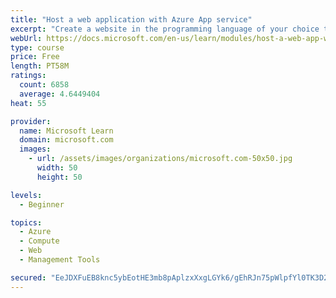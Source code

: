 ```yaml
---
title: "Host a web application with Azure App service"
excerpt: "Create a website in the programming language of your choice through the hosted web app platform in Azure App Service."
webUrl: https://docs.microsoft.com/en-us/learn/modules/host-a-web-app-with-azure-app-service/
type: course
price: Free
length: PT58M
ratings:
  count: 6858
  average: 4.6449404
heat: 55

provider:
  name: Microsoft Learn
  domain: microsoft.com
  images:
    - url: /assets/images/organizations/microsoft.com-50x50.jpg
      width: 50
      height: 50

levels:
  - Beginner

topics:
  - Azure
  - Compute
  - Web
  - Management Tools

secured: "EeJDXFuEB8knc5ybEotHE3mb8pAplzxXxgLGYk6/gEhRJn75pWlpfYl0TK3D2r/lKc7RGEmGqCopUGS4RwGykmd3qqIHXL7uyJhCZZEIuFaoWg9hpff9tAQXhBnuTQIEzJaZF+AAzbIBvYsagbFuAaJ2YViqkPNnOrYSKBDrLFRnK/m3hh/mvIuIXUflTSFvoS1RjwSLIP+nYuPIKz/lqcpyOT6BSbjyDGR6bv5jW8+dX2/x8qQBQdLvi1o6ehdz6HSCxraeTxB438+4Hrjq5CVZJJCAx2oDOSh9lVEUd4AoUnhyvcTAjayF+TweOvvlulJs8XPLDd3HGPNHNpmqhHYn9bP5BCdVg2u5WaOCH/wkjukmVJfuuhW/4JxBCMqIwiVyxDO0eDRAkcbc0V8mvLF7okg9SZqUPe3eopDI3ps=;N3MjAkfTXkwse8M+QTfvLw=="
---
```


